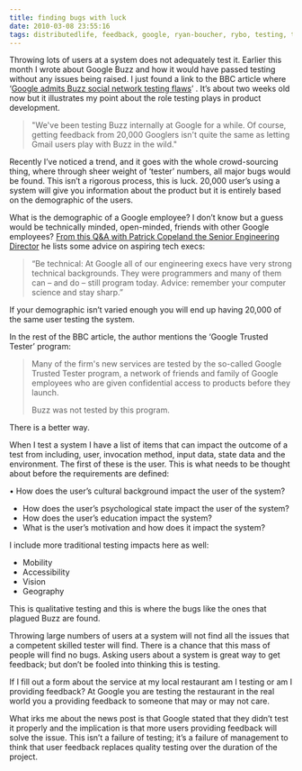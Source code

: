 ```yaml
---
title: finding bugs with luck
date: 2010-03-08 23:55:16
tags: distributedlife, feedback, google, ryan-boucher, rybo, testing, testing, user-testing, 
---
```

Throwing lots of users at a system does not adequately test it. Earlier this month I wrote about Google Buzz and how it would have passed testing without any issues being raised. I just found a link to the BBC article where ‘<a href="http://news.bbc.co.uk/2/hi/8517613.stm">Google admits Buzz social network testing flaws</a>’ . It’s about two weeks old now but it illustrates my point about the role testing plays in product development.
<blockquote>"We've been testing Buzz internally at Google for a while. Of course, getting feedback from 20,000 Googlers isn't quite the same as letting Gmail users play with Buzz in the wild."</blockquote>
Recently I’ve noticed a trend, and it goes with the whole crowd-sourcing thing, where through sheer weight of ‘tester’ numbers, all major bugs would be found. This isn’t a rigorous process, this is luck. 20,000 user’s using a system will give you information about the product but it is entirely based on the demographic of the users.

What is the demographic of a Google employee? I don’t know but a guess would be technically minded, open-minded, friends with other Google employees? <a href="http://blog.utest.com/testing-the-limits-with-patrick-copeland-part-iii/2010/02/">From this Q&amp;A with Patrick Copeland the Senior Engineering Director</a> he lists some advice on aspiring tech execs:
<blockquote>“Be technical: At Google all of our engineering execs have very strong technical backgrounds. They were programmers and many of them can – and do – still program today. Advice: remember your computer science and stay sharp.”</blockquote>
If your demographic isn’t varied enough you will end up having 20,000 of the same user testing the system.

In the rest of the BBC article, the author mentions the ‘Google Trusted Tester’ program:
<blockquote>Many of the firm's new services are tested by the so-called Google Trusted Tester program, a network of friends and family of Google employees who are given confidential access to products before they launch.

Buzz was not tested by this program.</blockquote>
There is a better way.

When I test a system I have a list of items that can impact the outcome of a test from including, user, invocation method, input data, state data and the environment. The first of these is the user. This is what needs to be thought about before the requirements are defined:

•	How does the user’s cultural background impact the user of the system?
<ul>
	<li>How does the user’s psychological state impact the user of the system?</li>
	<li>How does the user’s education impact the system?</li>
	<li>What is the user’s motivation and how does it impact the system?</li>
</ul>
I include more traditional testing impacts here as well:
<ul>
	<li>Mobility</li>
	<li>Accessibility</li>
	<li>Vision</li>
	<li>Geography</li>
</ul>
This is qualitative testing and this is where the bugs like the ones that plagued Buzz are found.

Throwing large numbers of users at a system will not find all the issues that a competent skilled tester will find. There is a chance that this mass of people will find no bugs. Asking users about a system is great way to get feedback; but don’t be fooled into thinking this is testing.

If I fill out a form about the service at my local restaurant am I testing or am I providing feedback? At Google you are testing the restaurant in the real world you a providing feedback to someone that may or may not care.

What irks me about the news post is that Google stated that they didn’t test it properly and the implication is that more users providing feedback will solve the issue. This isn’t a failure of testing; it’s a failure of management to think that user feedback replaces quality testing over the duration of the project.